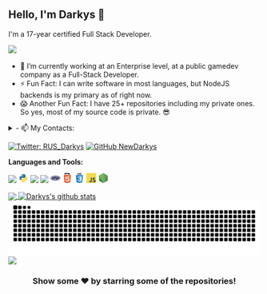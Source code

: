 ## Hello, I'm Darkys 👋
I'm a 17-year certified Full Stack Developer.

<img src="https://discord.c99.nl/widget/theme-3/725731246218412064.png">

- 🔭 I’m currently working at an Enterprise level, at a public gamedev company as a Full-Stack Developer.
- ⚡ Fun Fact: I can write software in most languages, but NodeJS backends is my primary as of right now.
- 😱 Another Fun Fact: I have 25+ repositories including my private ones. So yes, most of my source code is private. 😎
<details>
  <summary> - 📫 My Contacts:</summary>
  <a href="https://twitter.com/RUS_Darkys">Twitter / X</a><br>
  <a href="https://www.youtube.com/channel/UCuxy9aXG43ruqRY4LrbTfqg">Youtube</a><br>
  <a href="https://discord.com/users/725731246218412064">Discord</a><br>
 
</details>

[![Twitter: RUS_Darkys](https://img.shields.io/twitter/follow/RUS_Darkys?style=social)](https://twitter.com/RUS_Darkys)
[![GitHub NewDarkys](https://img.shields.io/github/followers/NewDarkys?label=follow&style=social)](https://github.com/NewDarkys)

**Languages and Tools:**  

<code><img height="20" src="[https://www.youtube.com/watch?v=bOd_ecJon9s&t=19785s](https://raw.githubusercontent.com/devicons/devicon/master/icons/lua/lua-original.svg)"></code>
<code><img height="20" src="https://raw.githubusercontent.com/devicons/devicon/master/icons/python/python-original.svg"></code>
<code><img height="20" src="https://raw.githubusercontent.com/bluesatin/Autohotkey-Icons/master/Icons/11-LightGreen/H.ico"></code>
<code><img height="20" src="https://avatars.githubusercontent.com/u/59276?s=200&v=4"></code>
<code><img height="20" src="https://raw.githubusercontent.com/github/explore/80688e429a7d4ef2fca1e82350fe8e3517d3494d/topics/php/php.png"></code>
<code><img height="20" src="https://raw.githubusercontent.com/github/explore/80688e429a7d4ef2fca1e82350fe8e3517d3494d/topics/html/html.png"></code>
<code><img height="20" src="https://raw.githubusercontent.com/github/explore/80688e429a7d4ef2fca1e82350fe8e3517d3494d/topics/css/css.png"></code>
<code><img height="20" src="https://raw.githubusercontent.com/github/explore/80688e429a7d4ef2fca1e82350fe8e3517d3494d/topics/javascript/javascript.png"></code>
<code><img height="20" src="https://raw.githubusercontent.com/github/explore/80688e429a7d4ef2fca1e82350fe8e3517d3494d/topics/nodejs/nodejs.png"></code>    

<a href="https://github.com/NewDarkys">
  <img align="center" src="https://github-readme-stats.vercel.app/api/top-langs/?username=NewDarkys&theme=dark&hide_langs_below=1" />
</a>
<a href="https://github.com/NewDarkys">
 <img align="center" src="https://github-readme-stats.vercel.app/api?username=NewDarkys&show_icons=true&theme=dark&line_height=27" alt="Darkys's github stats"/>
</a>

<img align="center" src="snake.svg" />

<a href="https://github.com/NewDarkys/www.darkys.ru">
  <img align="center" src="https://github-readme-stats.vercel.app/api/pin/?username=NewDarkys&repo=www.darkys.ru&theme=dark" />
</a>

<div align="center">

### Show some ❤️ by starring some of the repositories!

</div>
